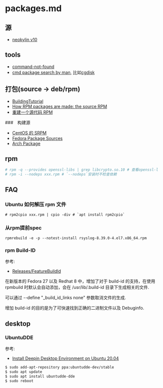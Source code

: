 # packages.md

## 源
- [neokylin v10](http://update.cs2c.com.cn:8080/NS/V10/V10SP1-2500/os/adv/lic/)

## tools
- [command-not-found](https://command-not-found.com/)
- [cmd package search by man](http://manpages.ubuntu.com/manpages/focal/man8/), 比如[cgdisk](http://manpages.ubuntu.com/manpages/focal/man8/cgdisk.8.html)

## 打包(source -> deb/rpm)
- [BuildingTutorial](https://wiki.debian.org/BuildingTutorial#Building_the_modified_package)
- [How RPM packages are made: the source RPM](https://fedoramagazine.org/how-rpm-packages-are-made-the-source-rpm/)
- [重建一个源代码 RPM](https://wiki.centos.org/zh/HowTos/RebuildSRPM)

###　构建源
- [CentOS 的 SRPM](http://vault.centos.org/)
- [Fedora Package Sources](https://src.fedoraproject.org/)
- [Arch Package](https://www.archlinux.org/packages/)

## rpm
```bash
# rpm -q --provides openssl-libs | grep libcrypto.so.10 # 查看openssl-libs中的libcrypto.so.10版本
# rpm -i --nodeps xxx.rpm # `--nodeps`安装时不检查依赖
```

## FAQ
### Ubuntu 如何解压 rpm 文件
```
# rpm2cpio xxx.rpm | cpio -div # `apt install rpm2cpio`
```

### 从rpm提前spec
`rpmrebuild -e -p --notest-install rsyslog-8.39.0-4.el7.x86_64.rpm`

### rpm Build-ID
参考:
- [Releases/FeatureBuildId](https://fedoraproject.org/wiki/Releases/FeatureBuildId)

在新版本的 Fedora 27 以及 Redhat 8 中，增加了对于 build-id 的支持，在使用 rpmbuild 时默认会自动添加，会在 /usr/lib/.build-id 目录下生成相关的文件.

可以通过 --define "_build_id_links none" 参数取消文件的生成.

增加 build-id 的目的是为了可快速找到正确的二进制文件以及 Debuginfo.

## desktop
### UbuntuDDE
参考:
- [Install Deepin Desktop Environment on Ubuntu 20.04](https://computingforgeeks.com/install-deepin-desktop-environment-on-ubuntu/)

```bash
$ sudo add-apt-repository ppa:ubuntudde-dev/stable
$ sudo apt update
$ sudo apt install ubuntudde-dde
$ sudo reboot
```